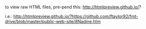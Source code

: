 to view raw HTML files, pre-pend this: http://htmlpreview.github.io/?

i.e.: http://htmlpreview.github.io/?https://github.com/ftaylor92/fmt-drive/blob/master/public-web-site/8Nadine.htm

